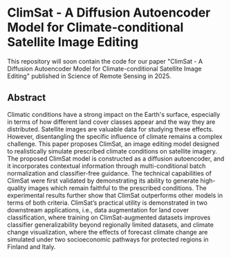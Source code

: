 # ClimSat - A Diffusion Autoencoder Model for Climate-conditional Satellite Image Editing

This repository will soon contain the code for our paper "ClimSat - A Diffusion Autoencoder Model for Climate-conditional Satellite Image Editing" published in Science of Remote Sensing in 2025.

## Abstract

Climatic conditions have a strong impact on the Earth's surface, especially in terms of how different land cover classes appear and the way they are distributed. Satellite images are valuable data for studying these effects. However, disentangling the specific influence of climate remains a complex challenge. This paper proposes ClimSat, an image editing model designed to realistically simulate prescribed climate conditions on satellite imagery. The proposed ClimSat model is constructed as a diffusion autoencoder, and it incorporates contextual information through multi-conditional batch normalization and classifier-free guidance. The technical capabilities of ClimSat were first validated by demonstrating its ability to generate high-quality images which remain faithful to the prescribed conditions. The experimental results further show that ClimSat outperforms other models in terms of both criteria. ClimSat’s practical utility is demonstrated in two downstream applications, i.e., data augmentation for land cover classification, where training on ClimSat-augmented datasets improves classifier generalizability beyond regionally limited datasets, and climate change visualization, where the effects of forecast climate change are simulated under two socioeconomic pathways for protected regions in Finland and Italy.
